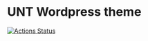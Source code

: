 # UNT Wordpress theme

[![Actions Status](https://github.com/Hipjea/unt/workflows/Tests/badge.svg)](https://github.com/Hipjea/unt/actions)